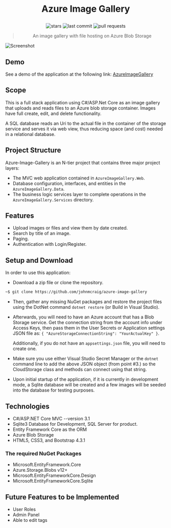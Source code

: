 <h1 align="center">

Azure Image Gallery

</h1>

<div align="center">

![stars](https://img.shields.io/github/stars/johnmcraig/Azure-image-gallery?style=flat-square&cacheSeconds=604800)
![last commit](https://img.shields.io/github/last-commit/johnmcraig/Azure-image-gallery?style=flat-square&cacheSeconds=86400)
![pull requests](https://img.shields.io/github/issues-pr/johnmcraig/Azure-image-gallery?color=0088ff)

</div>

<div align="center">

> An image gallery with file hosting on Azure Blob Storage

</div>

![Screenshot](resources/ImageGallery.png)

## Demo

See a demo of the application at the following link: [AzureImageGallery](https://azureimagegallery.azurewebsites.net/)

## Scope

This is a full stack application using C#/ASP.Net Core as an image gallery that uploads and reads files to an Azure blob storage container. Images have full create, edit, and delete functionality.

A SQL database reads an Uri to the actual file in the container of the storage service and serves it via web view, thus reducing space (and cost) needed in a relational database.

## Project Structure

Azure-Image-Gallery is an N-tier project that contains three major project layers:

- The MVC web application contained in `AzureImageGallery.Web`.
- Database configuration, interfaces, and entities in the `AzureImageGallery.Data`.
- The business logic services layer to complete operations in the `AzureImageGallery.Services` directory.  

## Features

- Upload images or files and view them by date created.
- Search by title of an image.
- Paging.
- Authentication with Login/Register.

## Setup and Download

In order to use this application:

- Download a zip file or clone the repository.

```bash
~$ git clone https://github.com/johnmcraig/azure-image-gallery
```

- Then, gather any missing NuGet packages and restore the project files using the DotNet command `dotnet restore` (or Build in Visual Studio).

- Afterwards, you will need to have an Azure account that has a Blob Storage service. Get the connection string from the account info under Access Keys, then pass them in the User Secrets or Application settings JSON file as:
`{ "AzureStorageConnectionString": "YourActualKey" }`.

    Additionally, if you do not have an `appsettings.json` file, you will need to create one.

- Make sure you use either Visual Studio Secret Manager or the `dotnet` command line to add the above JSON object (from point #3.) so the CloudStorage class and methods can connect using that string.

- Upon initial startup of the application, if it is currently in development mode, a Sqlite database will be created and a few images will be seeded into the database for testing purposes.

## Technologies

- C#/ASP.NET Core MVC --version 3.1
- Sqlite3 Database for Development, SQL Server for product.
- Entity Framework Core as the ORM
- Azure Blob Storage
- HTML5, CSS3, and Bootstrap 4.3.1

### The required NuGet Packages

- Microsoft.EntityFramework.Core
- Azure.Storage.Blobs v12+
- Microsoft.EntityFrameworkCore.Design
- Microsoft.EntityFrameworkCore.Sqlite

## Future Features to be Implemented

- User Roles
- Admin Panel
- Able to edit tags
